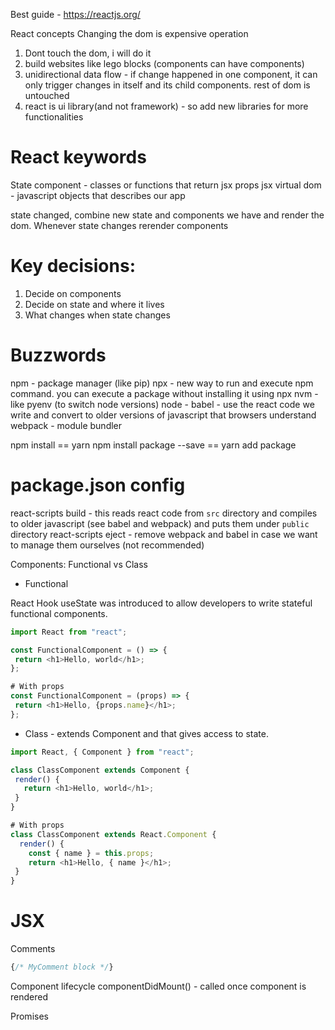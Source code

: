 Best guide - https://reactjs.org/


React concepts
Changing the dom is expensive operation

1. Dont touch the dom, i will do it
2. build websites like lego blocks (components can have components)
3. unidirectional data flow - if change happened in one component, it can only trigger changes in itself and its child components. rest of dom is untouched
4. react is ui library(and not framework) - so add new libraries for more functionalities

# React keywords
State
component - classes or functions that return jsx
props
jsx
virtual dom - javascript objects that describes our app

state changed, combine new state and components we have and render the dom. Whenever state changes rerender components

# Key decisions:
1. Decide on components
2. Decide on state and where it lives
3. What changes when state changes

# Buzzwords
npm - package manager (like pip)
npx - new way to run and execute npm command. you can execute a package without installing it using npx
nvm - like pyenv (to switch node versions)
node - 
babel - use the react code we write and convert to older versions of javascript that browsers understand
webpack - module bundler


npm install == yarn
npm install package --save == yarn add package

# package.json config
react-scripts build - this reads react code from `src` directory and compiles to older javascript (see babel and webpack) and puts them under `public` directory
react-scripts eject - remove webpack and babel in case we want to manage them ourselves (not recommended)

Components:
Functional vs Class
- Functional

React Hook useState was introduced to allow developers to write stateful functional components. 
``` javascript
import React from "react";

const FunctionalComponent = () => {
 return <h1>Hello, world</h1>;
};

# With props
const FunctionalComponent = (props) => {
 return <h1>Hello, {props.name}</h1>;
};
```
- Class - extends Component and that gives access to state. 
```javascript
import React, { Component } from "react";

class ClassComponent extends Component {
 render() {
   return <h1>Hello, world</h1>;
 }
}

# With props
class ClassComponent extends React.Component {
  render() {
    const { name } = this.props;
    return <h1>Hello, { name }</h1>;
 }
}
```

# JSX
Comments 
```javascript
{/* MyComment block */}
```

Component lifecycle
componentDidMount() - called once component is rendered

Promises